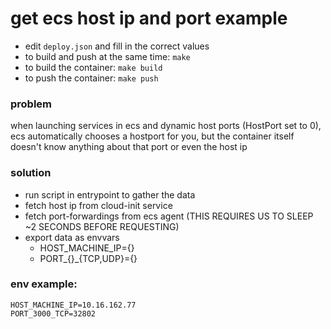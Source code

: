# get ecs host ip and port example

* edit `deploy.json` and fill in the correct values
* to build and push at the same time: `make`
* to build the container: `make build`
* to push the container: `make push`

### problem

when launching services in ecs and dynamic host ports (HostPort set to 0), ecs automatically chooses a hostport for you, but the container itself doesn't know anything about that port or even the host ip

### solution

* run script in entrypoint to gather the data
* fetch host ip from cloud-init service
* fetch port-forwardings from ecs agent (THIS REQUIRES US TO SLEEP ~2 SECONDS BEFORE REQUESTING)
* export data as envvars
	* HOST_MACHINE_IP={<HostIp>}
	* PORT_{<InternalPort>}_{TCP,UDP}={<ExternalPort>}

### env example:

```
HOST_MACHINE_IP=10.16.162.77
PORT_3000_TCP=32802
```

